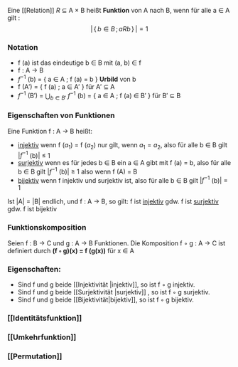 Eine [[Relation]] *R* ⊆ A × B heißt **Funktion** von A nach B, wenn für alle a ∈ A gilt :
$$|\,\{\, b\in B \, ;\, a R b\,\}\,| = 1$$
### Notation

- f (a) ist das eindeutige b ∈ B mit (a, b) ∈ f 
- f : A → B 
- $f^{−1}$ (b) = { a ∈ A ; f (a) = b }      **Urbild** von b 
- f (A′) = { f (a) ; a ∈ A′ } für A′ ⊆ A 
- $f^{−1}$ (B′) = $\bigcup_{b\in B'}$ $f^{−1}$ (b) = { a ∈ A ; f (a) ∈ B′ } für  B′ ⊆ B

### Eigenschaften von Funktionen
Eine Funktion f : A → B heißt:

- [injektiv](Injektivität.md)
	wenn f ($a_1$) = f ($a_2$) nur gilt, wenn $a_1 = a_2$, 
	also für alle  b ∈ B gilt |$f^{ −1}$ (b)| ≤ 1
- [surjektiv](Surjektivität.md) 
	wenn es für jedes b ∈ B ein a ∈ A gibt mit f (a) = b, also für alle b ∈ B gilt |$f^{−1}$ (b)| ≥ 1 also wenn f (A) = B
- [bijektiv](Bijektivität.md)
	wenn f injektiv und surjektiv ist, 
	also für alle b ∈ B gilt |$f^{−1}$ (b)| = 1
	
Ist |A| = |B| endlich, und f : A → B, so gilt: f ist [injektiv](Injektivität.md) gdw. f ist [surjektiv](Surjektivität.md) gdw. f ist bijektiv
### Funktionskomposition

Seien f : B → C und g : A → B Funktionen. 
Die Komposition f ◦ g : A → C ist definiert durch 
**(f ◦ g)(x) = f (g(x))** für x ∈ A

### Eigenschaften:

- Sind f und g beide [[Injektivität |injektiv]], so ist f ◦ g injektiv.
- Sind f und g beide [[Surjektivität |surjektiv]] , so ist f ◦ g surjektiv.
- Sind f und g beide [[Bijektivität|bijektiv]], so ist f ◦ g bijektiv.

### [[Identitätsfunktion]]
### [[Umkehrfunktion]]
### [[Permutation]]
